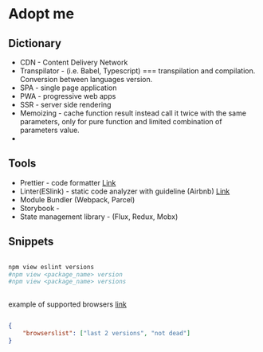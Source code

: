 # Adopt me 

## Dictionary 
- CDN - Content Delivery Network
- Transpilator - (i.e. Babel, Typescript) === transpilation and compilation. Conversion between languages version.
- SPA - single page application
- PWA - progressive web apps
- SSR - server side rendering
- Memoizing - cache function result instead call it twice with the same parameters, only for pure function and limited combination of parameters value.
- 

## Tools
- Prettier - code formatter [Link](https://www.npmjs.com/package/prettier)
- Linter(ESlink) - static code analyzer with guideline (Airbnb) [Link](https://eslint.org/)
- Module Bundler (Webpack, Parcel)
- Storybook - 
- State management library - (Flux, Redux, Mobx)

## Snippets

```bash

npm view eslint versions
#npm view <package_name> version
#npm view <package_name> versions
 
```
example of supported browsers [link](https://browserslist.dev/?q=bGFzdCAyIHZlcnNpb25zLCBub3QgZGVhZA%3D%3D)
```json

{
    "browserslist": ["last 2 versions", "not dead"]
}

```
